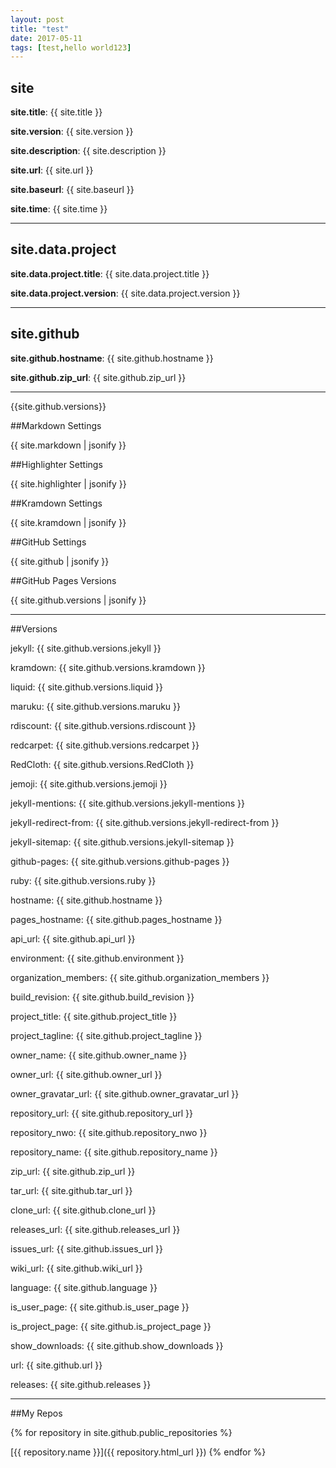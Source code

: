 ```yaml
---
layout: post
title: "test"
date: 2017-05-11
tags: [test,hello world123]
---
```

## site

**site.title**: {{ site.title }}

**site.version**: {{ site.version }}

**site.description**: {{ site.description }}

**site.url**: {{ site.url }}

**site.baseurl**: {{ site.baseurl }}

**site.time**: {{ site.time }}

---

## site.data.project

**site.data.project.title**: {{ site.data.project.title }}

**site.data.project.version**: {{ site.data.project.version }}

---


## site.github

**site.github.hostname**: {{ site.github.hostname }}

**site.github.zip_url**: {{ site.github.zip_url }}

---

{{site.github.versions}}

##Markdown Settings

{{ site.markdown | jsonify }}

##Highlighter Settings

{{ site.highlighter | jsonify }}

##Kramdown Settings

{{ site.kramdown | jsonify }}

##GitHub Settings

{{ site.github | jsonify }}

##GitHub Pages Versions

{{ site.github.versions | jsonify }}

---

##Versions

jekyll: {{ site.github.versions.jekyll }}

kramdown: {{ site.github.versions.kramdown }}

liquid: {{ site.github.versions.liquid }}

maruku: {{ site.github.versions.maruku }}

rdiscount: {{ site.github.versions.rdiscount }}

redcarpet: {{ site.github.versions.redcarpet }}

RedCloth: {{ site.github.versions.RedCloth }}

jemoji: {{ site.github.versions.jemoji }}

jekyll-mentions: {{ site.github.versions.jekyll-mentions }}

jekyll-redirect-from: {{ site.github.versions.jekyll-redirect-from }}

jekyll-sitemap: {{ site.github.versions.jekyll-sitemap }}

github-pages: {{ site.github.versions.github-pages }}

ruby: {{ site.github.versions.ruby }}

hostname: {{ site.github.hostname }}

pages_hostname: {{ site.github.pages_hostname }}

api_url: {{ site.github.api_url }}

environment: {{ site.github.environment }}

organization_members: {{ site.github.organization_members }}

build_revision: {{ site.github.build_revision }}

project_title: {{ site.github.project_title }}

project_tagline: {{ site.github.project_tagline }}

owner_name: {{ site.github.owner_name }}

owner_url: {{ site.github.owner_url }}

owner_gravatar_url: {{ site.github.owner_gravatar_url }}

repository_url: {{ site.github.repository_url }}

repository_nwo: {{ site.github.repository_nwo }}

repository_name: {{ site.github.repository_name }}

zip_url: {{ site.github.zip_url }}

tar_url: {{ site.github.tar_url }}

clone_url: {{ site.github.clone_url }}

releases_url: {{ site.github.releases_url }}

issues_url: {{ site.github.issues_url }}

wiki_url: {{ site.github.wiki_url }}

language: {{ site.github.language }}

is_user_page: {{ site.github.is_user_page }}

is_project_page: {{ site.github.is_project_page }}

show_downloads: {{ site.github.show_downloads }}

url: {{ site.github.url }}

releases: {{ site.github.releases }}

---

##My Repos

{% for repository in site.github.public_repositories %}

[{{ repository.name }}]({{ repository.html_url }}) {% endfor %}
